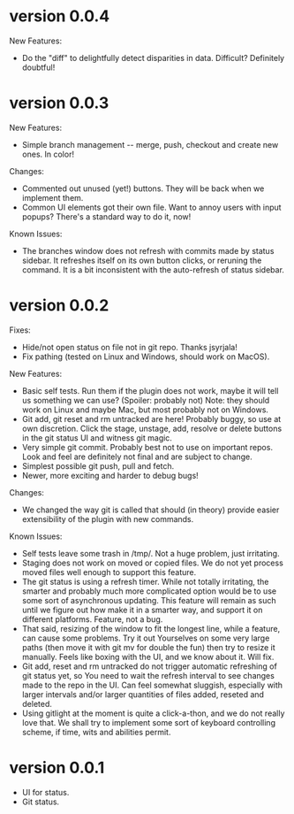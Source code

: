 version 0.0.4
=============
New Features:
 * Do the "diff" to delightfully detect disparities in data.  Difficult?
   Definitely doubtful!



version 0.0.3
=============
New Features:
 * Simple branch management -- merge, push, checkout and create new ones.  In
   color!

Changes:
 * Commented out unused (yet!) buttons.  They will be back when we implement
   them.
 * Common UI elements got their own file.  Want to annoy users with input
   popups?  There's a standard way to do it, now!

Known Issues:
 * The branches window does not refresh with commits made by status sidebar.
   It refreshes itself on its own button clicks, or reruning the command.  It
   is a bit inconsistent with the auto-refresh of status sidebar.



version 0.0.2
=============

Fixes:
 * Hide/not open status on file not in git repo.  Thanks jsyrjala!
 * Fix pathing (tested on Linux and Windows, should work on MacOS).

New Features:
 * Basic self tests.  Run them if the plugin does not work, maybe it will tell
   us something we can use?  (Spoiler:  probably not)
   Note:  they should work on Linux and maybe Mac, but most probably not on
   Windows.
 * Git add, git reset and rm untracked are here!  Probably buggy, so use at own
   discretion.  Click the stage, unstage, add, resolve or delete buttons in the
   git status UI and witness git magic.
 * Very simple git commit.  Probably best not to use on important repos.
   Look and feel are definitely not final and are subject to change.
 * Simplest possible git push, pull and fetch.
 * Newer, more exciting and harder to debug bugs!

Changes:
 * We changed the way git is called that should (in theory) provide easier
   extensibility of the plugin with new commands.

Known Issues:
 * Self tests leave some trash in /tmp/.  Not a huge problem, just irritating.
 * Staging does not work on moved or copied files.  We do not yet process moved
   files well enough to support this feature.
 * The git status is using a refresh timer.  While not totally irritating, the
   smarter and probably much more complicated option would be to use some sort
   of asynchronous updating.
   This feature will remain as such until we figure out how make it in a
   smarter way, and support it on different platforms.  Feature, not a bug.
 * That said, resizing of the window to fit the longest line, while a feature,
   can cause some problems.  Try it out Yourselves on some very large paths
   (then move it with git mv for double the fun) then try to resize it
   manually.  Feels like boxing with the UI, and we know about it.  Will fix.
 * Git add, reset and rm untracked do not trigger automatic refreshing of git
   status yet, so You need to wait the refresh interval to see changes made to
   the repo in the UI.  Can feel somewhat sluggish, especially with larger
   intervals and/or larger quantities of files added, reseted and deleted.
 * Using gitlight at the moment is quite a click-a-thon, and we do not really
   love that.  We shall try to implement some sort of keyboard controlling
   scheme, if time, wits and abilities permit.



version 0.0.1
=============
 * UI for status.
 * Git status.
